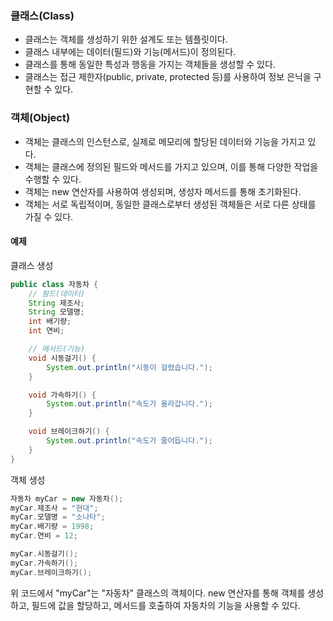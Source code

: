 ### 클래스(Class)

- 클래스는 객체를 생성하기 위한 설계도 또는 템플릿이다.
- 클래스 내부에는 데이터(필드)와 기능(메서드)이 정의된다.
- 클래스를 통해 동일한 특성과 행동을 가지는 객체들을 생성할 수 있다.
- 클래스는 접근 제한자(public, private, protected 등)를 사용하여 정보 은닉을 구현할 수 있다.

### 객체(Object)

- 객체는 클래스의 인스턴스로, 실제로 메모리에 할당된 데이터와 기능을 가지고 있다.
- 객체는 클래스에 정의된 필드와 메서드를 가지고 있으며, 이를 통해 다양한 작업을 수행할 수 있다.
- 객체는 new 연산자를 사용하여 생성되며, 생성자 메서드를 통해 초기화된다.
- 객체는 서로 독립적이며, 동일한 클래스로부터 생성된 객체들은 서로 다른 상태를 가질 수 있다.

#### 예제

클래스 생성
~~~java
public class 자동차 {
    // 필드(데이터)
    String 제조사;
    String 모델명;
    int 배기량;
    int 연비;

    // 메서드(기능)
    void 시동걸기() {
        System.out.println("시동이 걸렸습니다.");
    }

    void 가속하기() {
        System.out.println("속도가 올라갑니다.");
    }

    void 브레이크하기() {
        System.out.println("속도가 줄어듭니다.");
    }
}
~~~

객체 생성
```java
자동차 myCar = new 자동차();
myCar.제조사 = "현대";
myCar.모델명 = "소나타";
myCar.배기량 = 1998;
myCar.연비 = 12;

myCar.시동걸기();
myCar.가속하기();
myCar.브레이크하기();
```

위 코드에서 "myCar"는 "자동차" 클래스의 객체이다. new 연산자를 통해 객체를 생성하고, 필드에 값을 할당하고, 메서드를 호출하여 자동차의 기능을 사용할 수 있다.
